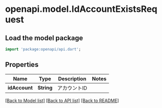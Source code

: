 # openapi.model.IdAccountExistsRequest

## Load the model package
```dart
import 'package:openapi/api.dart';
```

## Properties
Name | Type | Description | Notes
------------ | ------------- | ------------- | -------------
**idAccount** | **String** | アカウントID | 

[[Back to Model list]](../README.md#documentation-for-models) [[Back to API list]](../README.md#documentation-for-api-endpoints) [[Back to README]](../README.md)


